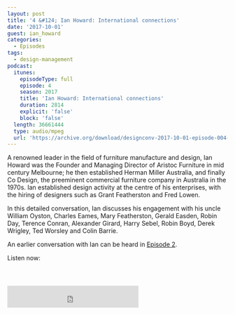 ```yaml
---
layout: post
title: '4 &#124; Ian Howard: International connections'
date: '2017-10-01'
guest: ian_howard
categories:
  - Episodes
tags:
  - design-management
podcast:
  itunes:
    episodeType: full
    episode: 4
    season: 2017
    title: 'Ian Howard: International connections'
    duration: 2814
    explicit: 'false'
    block: 'false'
  length: 36661444
  type: audio/mpeg
  url: 'https://archive.org/download/designconv-2017-10-01-episode-004-ian-howard/2017-10-01-episode-004-ian-howard.mp3'
---
```


A renowned leader in the field of furniture manufacture and design, Ian Howard
was the Founder and Managing Director of Aristoc Furniture in mid century
Melbourne; he then established Herman Miller Australia, and finally Co Design,
the preeminent commercial furniture company in Australia in the 1970s. Ian
established design activity at the centre of his enterprises, with the hiring of
designers such as Grant Featherston and Fred Lowen.

In this detailed conversation, Ian discusses his engagement with his uncle
William Oyston, Charles Eames, Mary Featherston, Gerald Easden, Robin Day,
Terence Conran, Alexander Girard, Harry Sebel, Robin Boyd, Derek Wrigley, Ted
Worsley and Colin Barrie.

An earlier conversation with Ian can be heard in [Episode
2](/episodes/2017/episode-002-ian-howard/).

Listen now:
<div class="responsive-embed" style="padding-top: 8%;">
  <!--suppress HtmlUnknownAttribute, HtmlDeprecatedAttribute -->
  <iframe src="https://archive.org/embed/designconv-2017-10-01-episode-004-ian-howard" class="responsive-embed-item" height="50" frameborder="0" webkitallowfullscreen="true" mozallowfullscreen="true" allowfullscreen></iframe>
</div>
